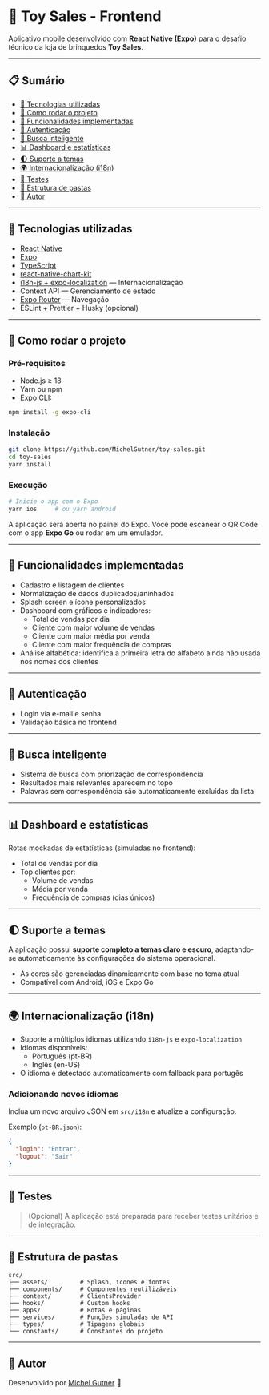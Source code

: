 # 🧸 Toy Sales - Frontend

Aplicativo mobile desenvolvido com **React Native (Expo)** para o desafio técnico da loja de brinquedos **Toy Sales**.

---

## 📋 Sumário

- [🔧 Tecnologias utilizadas](#-tecnologias-utilizadas)
- [🚀 Como rodar o projeto](#-como-rodar-o-projeto)
- [🧠 Funcionalidades implementadas](#-funcionalidades-implementadas)
- [🔐 Autenticação](#-autenticação)
- [🔎 Busca inteligente](#-busca-inteligente)
- [📊 Dashboard e estatísticas](#-dashboard-e-estatísticas)
- [🌓 Suporte a temas](#-suporte-a-temas)
- [🌍 Internacionalização (i18n)](#-internacionalização-i18n)
- [🧪 Testes](#-testes)
- [📁 Estrutura de pastas](#-estrutura-de-pastas)
- [👤 Autor](#-autor)

---

## 🔧 Tecnologias utilizadas

- [React Native](https://reactnative.dev/)
- [Expo](https://expo.dev/)
- [TypeScript](https://www.typescriptlang.org/)
- [react-native-chart-kit](https://github.com/indiespirit/react-native-chart-kit)
- [i18n-js + expo-localization](https://docs.expo.dev/guides/localization/) — Internacionalização
- Context API — Gerenciamento de estado
- [Expo Router](https://docs.expo.dev/versions/latest/sdk/router/) — Navegação
- ESLint + Prettier + Husky (opcional)

---

## 🚀 Como rodar o projeto

### Pré-requisitos

- Node.js ≥ 18
- Yarn ou npm
- Expo CLI:

```bash
npm install -g expo-cli
```

### Instalação

```bash
git clone https://github.com/MichelGutner/toy-sales.git
cd toy-sales
yarn install
```

### Execução

```bash
# Inicie o app com o Expo
yarn ios     # ou yarn android
```

A aplicação será aberta no painel do Expo. Você pode escanear o QR Code com o app **Expo Go** ou rodar em um emulador.

---

## 🧠 Funcionalidades implementadas

- Cadastro e listagem de clientes
- Normalização de dados duplicados/aninhados
- Splash screen e ícone personalizados
- Dashboard com gráficos e indicadores:
  - Total de vendas por dia
  - Cliente com maior volume de vendas
  - Cliente com maior média por venda
  - Cliente com maior frequência de compras
- Análise alfabética: identifica a primeira letra do alfabeto ainda não usada nos nomes dos clientes

---

## 🔐 Autenticação

- Login via e-mail e senha
- Validação básica no frontend

---

## 🔎 Busca inteligente

- Sistema de busca com priorização de correspondência
- Resultados mais relevantes aparecem no topo
- Palavras sem correspondência são automaticamente excluídas da lista

---

## 📊 Dashboard e estatísticas

Rotas mockadas de estatísticas (simuladas no frontend):

- Total de vendas por dia
- Top clientes por:
  - Volume de vendas
  - Média por venda
  - Frequência de compras (dias únicos)

---

## 🌓 Suporte a temas

A aplicação possui **suporte completo a temas claro e escuro**, adaptando-se automaticamente às configurações do sistema operacional.

- As cores são gerenciadas dinamicamente com base no tema atual
- Compatível com Android, iOS e Expo Go

---

## 🌍 Internacionalização (i18n)

- Suporte a múltiplos idiomas utilizando `i18n-js` e `expo-localization`
- Idiomas disponíveis:
  - Português (pt-BR)
  - Inglês (en-US)
- O idioma é detectado automaticamente com fallback para portugês

### Adicionando novos idiomas

Inclua um novo arquivo JSON em `src/i18n` e atualize a configuração.

Exemplo (`pt-BR.json`):
```json
{
  "login": "Entrar",
  "logout": "Sair"
}
```

---

## 🧪 Testes

> (Opcional) A aplicação está preparada para receber testes unitários e de integração.

---

## 📁 Estrutura de pastas

```
src/
├── assets/         # Splash, ícones e fontes
├── components/     # Componentes reutilizáveis
├── context/        # ClientsProvider
├── hooks/          # Custom hooks
├── apps/           # Rotas e páginas
├── services/       # Funções simuladas de API
├── types/          # Tipagens globais
└── constants/      # Constantes do projeto
```

---

## 👤 Autor

Desenvolvido por [Michel Gutner](https://github.com/MichelGutner) 🧸
